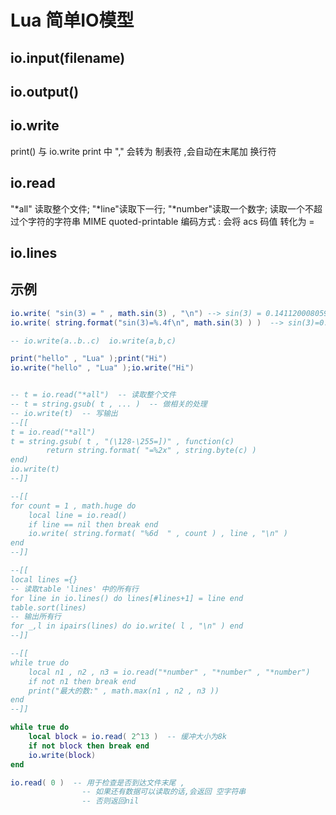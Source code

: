 # Lua 简单IO模型


## io.input(filename)
## io.output()
## io.write

print() 与 io.write
print 中 "," 会转为 制表符 ,会自动在末尾加 换行符

## io.read

"*all" 读取整个文件;
"*line"读取下一行;
"*number"读取一个数字;
<num>读取一个不超过<num>个字符的字符串
MIME quoted-printable 编码方式 :  会将 acs 码值 转化为 =<xx>

## io.lines

## 示例

``` Lua
io.write( "sin(3) = " , math.sin(3) , "\n") --> sin(3) = 0.14112000805987
io.write( string.format("sin(3)=%.4f\n", math.sin(3) ) )  --> sin(3)=0.1411

-- io.write(a..b..c)  io.write(a,b,c)

print("hello" , "Lua" );print("Hi")
io.write("hello" , "Lua" );io.write("Hi")


-- t = io.read("*all")  -- 读取整个文件
-- t = string.gsub( t , ... )  -- 做相关的处理
-- io.write(t)  -- 写输出
--[[
t = io.read("*all")
t = string.gsub( t , "(\128-\255=])" , function(c)
		return string.format( "=%2x" , string.byte(c) )
end)
io.write(t)
--]]

--[[
for count = 1 , math.huge do
	local line = io.read()
	if line == nil then break end
	io.write( string.format( "%6d  " , count ) , line , "\n" )
end
--]]

--[[
local lines ={}
-- 读取table 'lines' 中的所有行
for line in io.lines() do lines[#lines+1] = line end
table.sort(lines)
-- 输出所有行
for _,l in ipairs(lines) do io.write( l , "\n" ) end
--]]

--[[
while true do
	local n1 , n2 , n3 = io.read("*number" , "*number" , "*number")
	if not n1 then break end
	print("最大的数:" , math.max(n1 , n2 , n3 ))
end
--]]

while true do
	local block = io.read( 2^13 )  -- 缓冲大小为8k
	if not block then break end
	io.write(block)
end

io.read( 0 )  -- 用于检查是否到达文件末尾 ,
				-- 如果还有数据可以读取的话,会返回 空字符串
				-- 否则返回nil
```